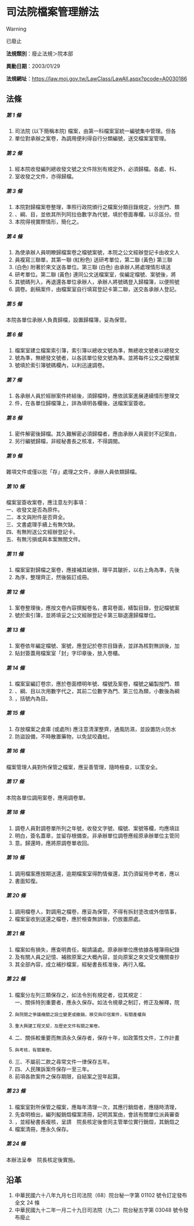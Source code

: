 # 司法院檔案管理辦法
> [!WARNING]
> 已廢止

**法規類別**：廢止法規＞院本部

**異動日期**：2003/01/29  

**法規網址**：https://law.moj.gov.tw/LawClass/LawAll.aspx?pcode=A0030186



## 法條
##### 第 1 條
1. 司法院 (以下簡稱本院) 檔案，由第一科檔案室統一編號集中管理。但各
1. 單位對承辦之案卷，為調用便利得自行分類編號，送交檔案室管理。

##### 第 2 條
1. 經本院收發編列總收發文號之文件除別有規定外，必須歸檔。各處、科、
1. 室收發之文件，亦得歸檔。

##### 第 3 條
1. 本院對歸檔案卷整理，準照行政院頒行之檔案分類目錄規定，分別門、類
1. 、綱、目，並依其所列阿拉伯數字為代號，填於卷面專欄，以示區分。但
1. 本院得視實際情形，簡化之。

##### 第 4 條
1. 為使承辦人員明瞭歸檔案卷之檔號案號，本院之公文經辦登記卡由收文人
1. 員複寫三聯單，其第一聯 (紅粉色) 送研考單位，第二聯 (黃色) 第三聯
1.  (白色) 附著於來文送各單位。第三聯 (白色) 由承辦人將處理情形填送
1. 研考單位。第二聯 (黃色) 連同公文送檔案室，俟編定檔號、案號後，將
1. 其號碼列入，再退還各單位承辦人，承辦人將號碼登入歸檔簿，以便照號
1. 調卷。創稿案件，由檔案室自行填寫登記卡第二聯，送交各承辦人登記。

##### 第 5 條
本院各單位承辦人負責歸檔，設置歸檔簿，妥為保管。

##### 第 6 條
1. 檔案室建立檔案索引簿，索引簿以總收文號為準，無總收文號者以總發文
1. 號為準，無總發文號者，以各該單位發文號為準。並將每件公文之檔號案
1. 號填於索引簿號碼欄內，以利迅速調卷。

##### 第 7 條
1. 各承辦人員於經辦案件終結後，須歸檔時，應依該案進展連續情形整理文
1. 件，在各單位歸檔簿上，詳為填明各欄後，送檔案室簽收。

##### 第 8 條
1. 密件解密後歸檔。其久難解密必須歸檔者，應由承辦人員密封不記案由，
1. 另行編號歸檔，非經秘書長之核准，不得調閱。

##### 第 9 條
雜項文件或僅以批「存」處理之文件，承辦人員依類歸檔。

##### 第 10 條
檔案室簽收案卷，應注意左列事項：  
一、收發文是否為原件。  
二、本文與附件是否齊全。  
三、文書處理手續上有無欠缺。  
四、有無附送公文經辦登記卡。  
五、有無污損或與本案無關文件。

##### 第 11 條
1. 檔案室對歸檔之案卷，應接補其破損，理平其皺折，以右上角為準，先後
1. 為序，整理齊正，然後裝訂成冊。

##### 第 12 條
1. 案卷整理後，應按文卷內容撰擬卷名，書寫卷面，繕製目錄，登記檔號案
1. 號於索引簿，並將填妥之公文經辦登記卡第三聯退還歸檔單位。

##### 第 13 條
1. 案卷依年編定檔號、案號，應登記於卷宗目錄表，並詳為核對無誤後，加
1. 貼封簽蓋用檔案室「封」字印章後，放入卷櫃。

##### 第 14 條
1. 檔案室編訂卷宗，應於卷面標明年號、檔號及案卷，檔號之編製按門、類
1. 、綱、目以次用數字代之，其前二位數字為門、第三位為類，小數後為綱
1. ，括號內為目。

##### 第 15 條
1. 存放檔案之倉庫 (或處所) 應注意清潔整齊，通風防濕，並設置防火防水
1. 防盜設備，不時散置藥物，以免鼠咬蟲蛀。

##### 第 16 條
檔案管理人員對所保管之檔案，應妥善管理，隨時檢查，以策安全。

##### 第 17 條
本院各單位調用案卷，應用調卷單。

##### 第 18 條
1. 調卷人員對調卷單所列之年號，收發文字號、檔號、案號等欄，均應填註
1. 明白，簽名蓋章，並留存根備查。非承辦單位調卷應經原承辦單位主管同
1. 意。歸還時，應將原調卷單收回。

##### 第 19 條
1. 調用檔案應按期送還，逾期檔案室得酌情催還，其仍須留用參考者，應以
1. 書面知復。

##### 第 20 條
1. 調用檔卷人，對調用之檔卷，應妥為保管，不得有拆封塗改或外借情事，
1. 檔案室收到送還之檔卷，應於檢查無誤後，仍放置原處。

##### 第 21 條
1. 檔案如有損失，應查明責任，報請議處。原承辦單位應依據各種簿冊紀錄
1. 及有關人員之記憶、補敘原案之大概內容，並向原案之來文受文機關查抄
1. 其全部內容，成立補抄檔案，經秘書長核准後，再行入檔。

##### 第 22 條
1. 檔案分左列三類保存之，如法令別有規定者，從其規定：  
一、關係特別重要者，應永久保存。如法令規章之制訂，修正及解釋，院
1.     與院間之爭議機關之設立變更或撤銷，移交與印信案件，有關產權與
1.     重大興建工程文契，及歷史文件有關之案卷。
1. 二、關係較重要而無須永久保存者，保存十年，如政策性文件，工作計畫
1.     與考核，有關案卷。
1. 三、不屬前二款之尋常文件一律保存五年。
1. 四、人民陳訴案件保存一至三年。
1. 前項各款案件之保存期限，自結案之翌年起算。

##### 第 23 條
1. 檔案室對所保管之檔案，應每年清理一次，其應行銷燬者，應隨時清理，
1. 先查明檢出，編列擬銷燬檔案清冊，記明其案由，會該有關單位派員審查
1. ，並經秘書長複核，呈請　院長核定後會同主管單位實行銷燬，其銷燬之
1. 檔案清冊，應永久保存。

##### 第 24 條
本辦法呈奉　院長核定後實施。

## 沿革
1. 中華民國六十八年九月七日司法院（68）院台秘一字第 01102  號令訂定發布全文 24 條
1. 中華民國九十二年一月二十九日司法院（九二）院台秘五字第 03048 號令發布廢止
